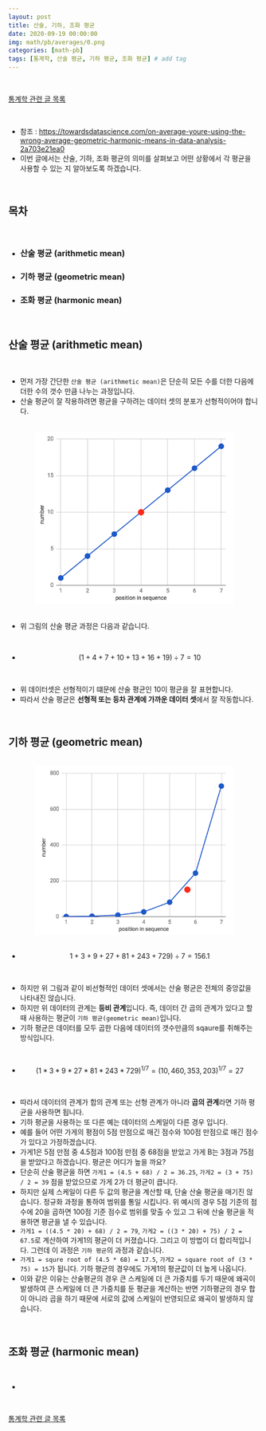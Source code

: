 ```yaml
---
layout: post
title: 산술, 기하, 조화 평균
date: 2020-09-19 00:00:00
img: math/pb/averages/0.png
categories: [math-pb] 
tags: [통계학, 산술 평균, 기하 평균, 조화 평균] # add tag
---
```


<br>

[통계학 관련 글 목록](https://gaussian37.github.io/math-pb-table/)

<br>

- 참조 : https://towardsdatascience.com/on-average-youre-using-the-wrong-average-geometric-harmonic-means-in-data-analysis-2a703e21ea0
- 이번 글에서는 산술, 기하, 조화 평균의 의미를 살펴보고 어떤 상황에서 각 평균을 사용할 수 있는 지 알아보도록 하겠습니다.

<br>

## **목차**

<br>

- ### 산술 평균 (arithmetic mean)
- ### 기하 평균 (geometric mean)
- ### 조화 평균 (harmonic mean)

<br>

## **산술 평균 (arithmetic mean)**

<br>

- 먼저 가장 간단한 `산술 평균 (arithmetic mean)`은 단순히 모든 수를 더한 다음에 더한 수의 갯수 만큼 나누는 과정입니다. 
- 산술 평균이 잘 작용하려면 평균을 구하려는 데이터 셋의 분포가 선형적이어야 합니다.

<br>
<center><img src="../assets/img/math/pb/averages/1.png" alt="Drawing" style="width: 400px;"/></center>
<br>

- 위 그림의 산술 평균 과정은 다음과 같습니다.

<br>

- $$ (1 + 4 + 7 + 10 + 13 + 16 + 19) ÷ 7 = 10 $$

<br>

- 위 데이터셋은 선형적이기 떄문에 산술 평균인 10이 평균을 잘 표현합니다.
- 따라서 산술 평균은 **선형적 또는 등차 관계에 가까운 데이터 셋**에서 잘 작동합니다.

<br>

## **기하 평균 (geometric mean)**

<br>
<center><img src="../assets/img/math/pb/averages/2.png" alt="Drawing" style="width: 400px;"/></center>
<br>

- $$ 1 + 3 + 9 + 27 + 81 + 243 + 729) ÷ 7 = 156.1 $$

<br>

- 하지만 위 그림과 같이 비선형적인 데이터 셋에서는 산술 평균은 전체의 중앙값을 나타내진 않습니다.
- 하지만 위 데이터의 관계는 **등비 관계**입니다. 즉, 데이터 간 곱의 관계가 있다고 할 때 사용하는 평균이 `기하 평균(geometric mean)`입니다.
- 기하 평균은 데이터를 모두 곱한 다음에 데이터의 갯수만큼의 sqaure를 취해주는 방식입니다.

<br>

- $$ (1 * 3 * 9 * 27 * 81 * 243 * 729)^{1/7} = (10,460,353,203)^{1/7} = 27 $$

<br>

- 따라서 데이터의 관계가 합의 관계 또는 선형 관계가 아니라 **곱의 관계**라면 기하 평균을 사용하면 됩니다.
- 기하 평균을 사용하는 또 다른 예는 데이터의 스케일이 다른 경우 입니다.
- 예를 들어 어떤 가게의 평점이 5점 만점으로 매긴 점수와 100점 만점으로 매긴 점수가 있다고 가정하겠습니다.
- 가게1은 5점 만점 중 4.5점과 100점 만점 중 68점을 받았고 가게 B는 3점과 75점을 받았다고 하겠습니다. 평균은 어디가 높을 까요?
- 단순히 산술 평균을 하면 `가게1 = (4.5 + 68) / 2 = 36.25`, `가게2 = (3 + 75) / 2 = 39` 점을 받았으므로 가게 2가 더 평균이 큽니다.
- 하지만 실제 스케일이 다른 두 값의 평균을 계산할 때, 단술 산술 평균을 매기진 않습니다. 정규화 과정을 통하여 범위를 통일 시킵니다. 위 예시의 경우 5점 기준의 점수에 20을 곱하면 100점 기준 점수로 범위를 맞출 수 있고 그 뒤에 산술 평균을 적용하면 평균을 낼 수 있습니다.
- `가게1 = ((4.5 * 20) + 68) / 2 = 79`, `가게2 = ((3 * 20) + 75) / 2 = 67.5`로 계산하여 가게1의 평균이 더 커졌습니다. 그리고 이 방법이 더 합리적입니다. 그런데 이 과정은 `기하 평균`의 과정과 같습니다.
- `가게1 = squre root of (4.5 * 68) = 17.5`, `가게2 = square root of (3 * 75) = 15`가 됩니다. 기하 평균의 경우에도 가게1의 평균값이 더 높게 나옵니다.
- 이와 같은 이유는 산술평균의 경우 큰 스케일에 더 큰 가중치를 두기 때문에 왜곡이 발생하여 큰 스케일에 더 큰 가중치를 둔 평균을 계산하는 반면 기하평균의 경우 합이 아니라 곱을 하기 때문에 서로의 값에 스케일이 반영되므로 왜곡이 발생하지 않습니다.

<br>

## **조화 평균 (harmonic mean)**

<br>

- 

<br>

[통계학 관련 글 목록](https://gaussian37.github.io/math-pb-table/)

<br>
